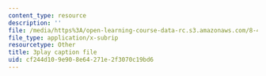 ```yaml
---
content_type: resource
description: ''
file: /media/https%3A/open-learning-course-data-rc.s3.amazonaws.com/8-422-atomic-and-optical-physics-ii-spring-2013/cf244d109e908e64271e2f3070c19bd6_O_zjGYvP4Ps.srt
file_type: application/x-subrip
resourcetype: Other
title: 3play caption file
uid: cf244d10-9e90-8e64-271e-2f3070c19bd6
---
```

